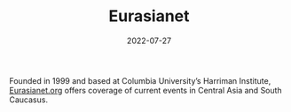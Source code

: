 ﻿---
title: "Eurasianet"
linkTitle: "Eurasianet"
date: 2022-07-27
countries: ["Kazakhstan"]
category: ["Independent media"]
tags: ["media publication", "news", "International media"]
date_start: [1999]
date_end: []
data_type: ["news"] 
language: ["Russian", "English"]
description: 
  Eurasianet offers coverage of current events in Central Asia and South Caucasus.
---

Founded in 1999 and based at Columbia University’s Harriman Institute, [Eurasianet.org](https://eurasianet.org/) offers coverage of current events in Central Asia and South Caucasus.
